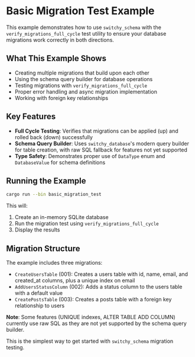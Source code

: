 # Basic Migration Test Example

This example demonstrates how to use `switchy_schema` with the `verify_migrations_full_cycle` test utility to ensure your database migrations work correctly in both directions.

## What This Example Shows

- Creating multiple migrations that build upon each other
- Using the schema query builder for database operations
- Testing migrations with `verify_migrations_full_cycle`
- Proper error handling and async migration implementation
- Working with foreign key relationships

## Key Features

- **Full Cycle Testing**: Verifies that migrations can be applied (up) and rolled back (down) successfully
- **Schema Query Builder**: Uses `switchy_database`'s modern query builder for table creation, with raw SQL fallback for features not yet supported
- **Type Safety**: Demonstrates proper use of `DataType` enum and `DatabaseValue` for schema definitions

## Running the Example

```bash
cargo run --bin basic_migration_test
```

This will:
1. Create an in-memory SQLite database
2. Run the migration test using `verify_migrations_full_cycle`
3. Display the results

## Migration Structure

The example includes three migrations:
- `CreateUsersTable` (001): Creates a users table with id, name, email, and created_at columns, plus a unique index on email
- `AddUsersStatusColumn` (002): Adds a status column to the users table with a default value
- `CreatePostsTable` (003): Creates a posts table with a foreign key relationship to users

**Note**: Some features (UNIQUE indexes, ALTER TABLE ADD COLUMN) currently use raw SQL as they are not yet supported by the schema query builder.

This is the simplest way to get started with `switchy_schema` migration testing.